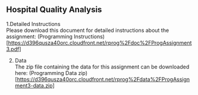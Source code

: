 ## Hospital Quality Analysis

1.Detailed Instructions  
Please download this document for detailed instructions about the assignment:
(Programming Instructions)[https://d396qusza40orc.cloudfront.net/rprog%2Fdoc%2FProgAssignment3.pdf]

2. Data  
The zip file containing the data for this assignment can be downloaded here:
(Programming Data zip)[https://d396qusza40orc.cloudfront.net/rprog%2Fdata%2FProgAssignment3-data.zip]
